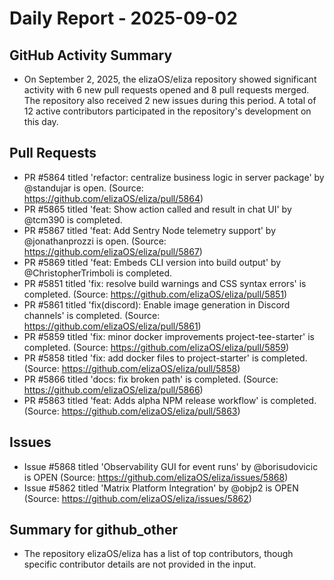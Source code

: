 # Daily Report - 2025-09-02

## GitHub Activity Summary
- On September 2, 2025, the elizaOS/eliza repository showed significant activity with 6 new pull requests opened and 8 pull requests merged. The repository also received 2 new issues during this period. A total of 12 active contributors participated in the repository's development on this day.

## Pull Requests
- PR #5864 titled 'refactor: centralize business logic in server package' by @standujar is open. (Source: https://github.com/elizaOS/eliza/pull/5864)
- PR #5865 titled 'feat: Show action called and result in chat UI' by @tcm390 is completed.
- PR #5867 titled 'feat: Add Sentry Node telemetry support' by @jonathanprozzi is open. (Source: https://github.com/elizaOS/eliza/pull/5867)
- PR #5869 titled 'feat: Embeds CLI version into build output' by @ChristopherTrimboli is completed.
- PR #5851 titled 'fix: resolve build warnings and CSS syntax errors' is completed. (Source: https://github.com/elizaOS/eliza/pull/5851)
- PR #5861 titled 'fix(discord): Enable image generation in Discord channels' is completed. (Source: https://github.com/elizaOS/eliza/pull/5861)
- PR #5859 titled 'fix: minor docker improvements project-tee-starter' is completed. (Source: https://github.com/elizaOS/eliza/pull/5859)
- PR #5858 titled 'fix: add docker files to project-starter' is completed. (Source: https://github.com/elizaOS/eliza/pull/5858)
- PR #5866 titled 'docs: fix broken path' is completed. (Source: https://github.com/elizaOS/eliza/pull/5866)
- PR #5863 titled 'feat: Adds alpha NPM release workflow' is completed. (Source: https://github.com/elizaOS/eliza/pull/5863)

## Issues
- Issue #5868 titled 'Observability GUI for event runs' by @borisudovicic is OPEN (Source: https://github.com/elizaOS/eliza/issues/5868)
- Issue #5862 titled 'Matrix Platform Integration' by @objp2 is OPEN (Source: https://github.com/elizaOS/eliza/issues/5862)

## Summary for github_other
- The repository elizaOS/eliza has a list of top contributors, though specific contributor details are not provided in the input.